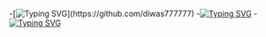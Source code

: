 -[![Typing SVG](https://readme-typing-svg.demolab.com?font=Fira+Code&pause=5000&width=435&lines=I'm+Diwas+Shrestha.)](https://github.com/diwas777777)
-[![Typing SVG](https://readme-typing-svg.demolab.com?font=Fira+Code&pause=5000&width=435&lines=%F0%9F%91%80+I%E2%80%99m+interested+in+Coding%F0%9F%91%A8%F0%9F%8F%BB%E2%80%8D%F0%9F%92%BB)](https://github.com/diwas777777)
-[![Typing SVG](https://readme-typing-svg.demolab.com?font=Fira+Code&pause=5000&width=435&lines=%F0%9F%8C%B1+I%E2%80%99m+currently+learning+Python%F0%9F%90%8D)](https://github.com/diwas777777)


<!---
diwas777777/diwas777777 is a ✨ special ✨ repository because its `README.md` (this file) appears on your GitHub profile.
You can click the Preview link to take a look at your changes.
--->
